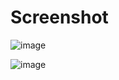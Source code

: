 # Screenshot
![image](https://github.com/user-attachments/assets/6fc98ed1-4373-47ce-a56d-ec3e6fee9f00)

![image](https://github.com/user-attachments/assets/a3c064ba-7840-4d9a-8344-7849c15c003c)
